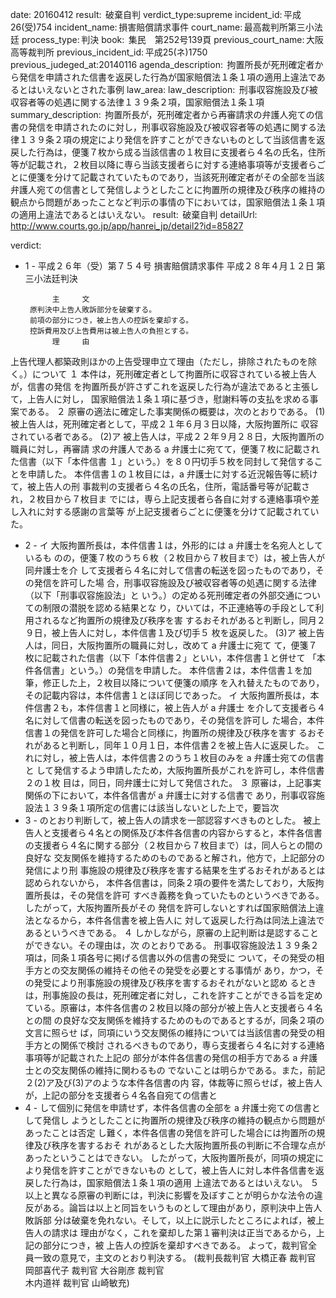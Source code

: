 
date: 20160412
result:  破棄自判
verdict_type:supreme
incident_id: 平成26(受)754
incident_name: 損害賠償請求事件
court_name: 最高裁判所第三小法廷
process_type: 判決
book:  集民　第252号139頁
previous_court_name: 大阪高等裁判所
previous_incident_id: 平成25(ネ)1750
previous_judeged_at:20140116
agenda_description:  拘置所長が死刑確定者から発信を申請された信書を返戻した行為が国家賠償法１条１項の適用上違法であるとはいえないとされた事例
law_area: 
law_description:  刑事収容施設及び被収容者等の処遇に関する法律１３９条２項，国家賠償法１条１項
summary_description:  拘置所長が，死刑確定者から再審請求の弁護人宛ての信書の発信を申請されたのに対し，刑事収容施設及び被収容者等の処遇に関する法律１３９条２項の規定により発信を許すことができないものとして当該信書を返戻した行為は，便箋７枚から成る当該信書の１枚目に支援者ら４名の氏名，住所等が記載され，２枚目以降に専ら当該支援者らに対する連絡事項等が支援者らごとに便箋を分けて記載されていたものであり，当該死刑確定者がその全部を当該弁護人宛ての信書として発信しようとしたことに拘置所の規律及び秩序の維持の観点から問題があったことなど判示の事情の下においては，国家賠償法１条１項の適用上違法であるとはいえない。
result:  破棄自判
detailUrl: http://www.courts.go.jp/app/hanrei_jp/detail2?id=85827

verdict:

- 1 - 
平成２６年（受）第７５４号 損害賠償請求事件 
平成２８年４月１２日 第三小法廷判決 
 
            主     文 
       原判決中上告人敗訴部分を破棄する。 
       前項の部分につき，被上告人の控訴を棄却する。 
       控訴費用及び上告費用は被上告人の負担とする。 
            理     由 
 上告代理人都築政則ほかの上告受理申立て理由（ただし，排除されたものを除
く。）について 
 １ 本件は，死刑確定者として拘置所に収容されている被上告人が，信書の発信
を拘置所長が許さずこれを返戻した行為が違法であると主張して，上告人に対し，
国家賠償法１条１項に基づき，慰謝料等の支払を求める事案である。 
 ２ 原審の適法に確定した事実関係の概要は，次のとおりである。 
 (1) 被上告人は，死刑確定者として，平成２１年６月３日以降，大阪拘置所に
収容されている者である。 
 (2)ア 被上告人は，平成２２年９月２８日，大阪拘置所の職員に対し，再審請
求の弁護人である a 弁護士に宛てて，便箋７枚に記載された信書（以下「本件信書
１」という。）を８０円切手５枚を同封して発信することを申請した。 
 本件信書１の１枚目には，a 弁護士に対する近況報告等に続けて，被上告人の刑
事裁判の支援者ら４名の氏名，住所，電話番号等が記載され，２枚目から７枚目ま
でには，専ら上記支援者ら各自に対する連絡事項や差し入れに対する感謝の言葉等
が上記支援者らごとに便箋を分けて記載されていた。 
 
- 2 - 
 イ 大阪拘置所長は，本件信書１は，外形的には a 弁護士を名宛人としているも
のの，便箋７枚のうち６枚（２枚目から７枚目まで）は，被上告人が同弁護士を介
して支援者ら４名に対して信書の転送を図ったものであり，その発信を許可した場
合，刑事収容施設及び被収容者等の処遇に関する法律（以下「刑事収容施設法」と
いう。）の定める死刑確定者の外部交通についての制限の潜脱を認める結果とな
り，ひいては，不正連絡等の手段として利用されるなど拘置所の規律及び秩序を害
するおそれがあると判断し，同月２９日，被上告人に対し，本件信書１及び切手５
枚を返戻した。 
 (3)ア 被上告人は，同日，大阪拘置所の職員に対し，改めて a 弁護士に宛て
て，便箋７枚に記載された信書（以下「本件信書２」といい，本件信書１と併せて
「本件各信書」という。）の発信を申請した。 
 本件信書２は，本件信書１を加筆，修正した上，２枚目以降について便箋の順序
を入れ替えたものであり，その記載内容は，本件信書１とほぼ同じであった。 
 イ 大阪拘置所長は，本件信書２も，本件信書１と同様に，被上告人が a 弁護士
を介して支援者ら４名に対して信書の転送を図ったものであり，その発信を許可し
た場合，本件信書１の発信を許可した場合と同様に，拘置所の規律及び秩序を害す
るおそれがあると判断し，同年１０月１日，本件信書２を被上告人に返戻した。 
 これに対し，被上告人は，本件信書２のうち１枚目のみを a 弁護士宛ての信書と
して発信するよう申請したため，大阪拘置所長がこれを許可し，本件信書２の１枚
目は，同日，同弁護士に対して発信された。 
 ３ 原審は，上記事実関係の下において，本件各信書が a 弁護士に対する信書で
あり，刑事収容施設法１３９条１項所定の信書には該当しないとした上で，要旨次
- 3 - 
のとおり判断して，被上告人の請求を一部認容すべきものとした。 
 被上告人と支援者ら４名との関係及び本件各信書の内容からすると，本件各信書
の支援者ら４名に関する部分（２枚目から７枚目まで）は，同人らとの間の良好な
交友関係を維持するためのものであると解され，他方で，上記部分の発信により刑
事施設の規律及び秩序を害する結果を生ずるおそれがあるとは認められないから，
本件各信書は，同条２項の要件を満たしており，大阪拘置所長は，その発信を許可
すべき義務を負っていたものというべきである。したがって，大阪拘置所長がその
発信を許可しないとすれば国家賠償法上違法となるから，本件各信書を被上告人に
対して返戻した行為は同法上違法であるというべきである。 
 ４ しかしながら，原審の上記判断は是認することができない。その理由は，次
のとおりである。 
 刑事収容施設法１３９条２項は，同条１項各号に掲げる信書以外の信書の発受に
ついて，その発受の相手方との交友関係の維持その他その発受を必要とする事情が
あり，かつ，その発受により刑事施設の規律及び秩序を害するおそれがないと認め
るときは，刑事施設の長は，死刑確定者に対し，これを許すことができる旨を定め
ている。原審は，本件各信書の２枚目以降の部分が被上告人と支援者ら４名との間
の良好な交友関係を維持するためのものであるとするが，同条２項の文言に照らせ
ば，同項にいう交友関係の維持については当該信書の発受の相手方との関係で検討
されるべきものであり，専ら支援者ら４名に対する連絡事項等が記載された上記の
部分が本件各信書の発信の相手方である a 弁護士との交友関係の維持に関わるもの
でないことは明らかである。また，前記２(2)ア及び(3)アのような本件各信書の内
容，体裁等に照らせば，被上告人が，上記の部分を支援者ら４名各自宛ての信書と
- 4 - 
して個別に発信を申請せず，本件各信書の全部を a 弁護士宛ての信書として発信し
ようとしたことに拘置所の規律及び秩序の維持の観点から問題があったことは否定
し難く，本件各信書の発信を許可した場合には拘置所の規律及び秩序を害するおそ
れがあるとした大阪拘置所長の判断に不合理な点があったということはできない。 
 したがって，大阪拘置所長が，同項の規定により発信を許すことができないもの
として，被上告人に対し本件各信書を返戻した行為は，国家賠償法１条１項の適用
上違法であるとはいえない。 
 ５ 以上と異なる原審の判断には，判決に影響を及ぼすことが明らかな法令の違
反がある。論旨は以上と同旨をいうものとして理由があり，原判決中上告人敗訴部
分は破棄を免れない。そして，以上に説示したところによれば，被上告人の請求は
理由がなく，これを棄却した第１審判決は正当であるから，上記の部分につき，被
上告人の控訴を棄却すべきである。 
 よって，裁判官全員一致の意見で，主文のとおり判決する。 
(裁判長裁判官 大橋正春 裁判官 岡部喜代子 裁判官 大谷剛彦 裁判官  
木内道祥 裁判官 山崎敏充) 
 

                    